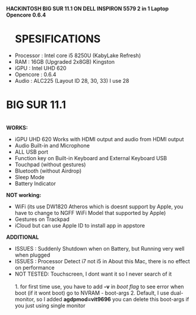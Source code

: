 <b> HACKINTOSH BIG SUR 11.1 ON DELL INSPIRON 5579 2 in 1 Laptop Opencore 0.6.4</b>

<ul>
  <h1><strong>SPESIFICATIONS</strong></h1>
  <li>Processor : Intel core i5 8250U (KabyLake Refresh)</li>
  <li>RAM       : 16GB (Upgraded 2x8GB) Kingston</li>
  <li>iGPU      : Intel UHD 620</li>
  <li>Opencore  : 0.6.4</li>
  <li>Audio     : ALC225 (Layout ID 28, 30, 33) I use 28 </li>
</ul>

<p>
  <strong> <h1>BIG SUR 11.1 </h1></strong><br>
  <b>WORKS:</b><br>
  <ul>
    <li>iGPU UHD 620 Works with HDMI output and audio from HDMI output</li>
    <li>Audio Built-in and Microphone</li>
    <li>ALL USB port</li>
    <li>Function key on Built-in Keyboard and External Keyboard USB</li>
    <li>Touchpad (without gestures)</li>
    <li>Bluetooth (without Airdrop)</li>
    <li>Sleep Mode</li>
    <li>Battery Indicator</li>
  </ul>
  </p>
  
<p>
   <b>NOT working:</b><br>
<ul>
  <li>WiFi (its use DW1820 Atheros which is doesnt support by Apple, you have to change to NGFF WiFi Model that supported by Apple)</li>
  <li>Gestures on Trackpad</li>
  <li>iCloud but can use Apple ID to install app in appstore</li>
  </ul>
</p>

<p>
   <b>ADDITIONAL</b><br>
<ul>
  <li>ISSUES    : Suddenly Shutdown when on Battery, but Running very well when plugged</li>
  <li>ISSUES    : Processor Detect i7 not i5 in About this Mac, there is no effect on performance</li>
  <li>NOT TESTED: Touchscreen, I dont want it so I never search of it </li>
<br>
  1. for first time use, you have to add <b>-v</b> in <i>boot flag</i> to see error when boot (if it wont boot) go to NVRAM - boot-args
  2. Default, I use dual-monitor, so I added <b>agdpmod=vit9696</b> you can delete this boot-args if you just using single monitor
                                           
  
